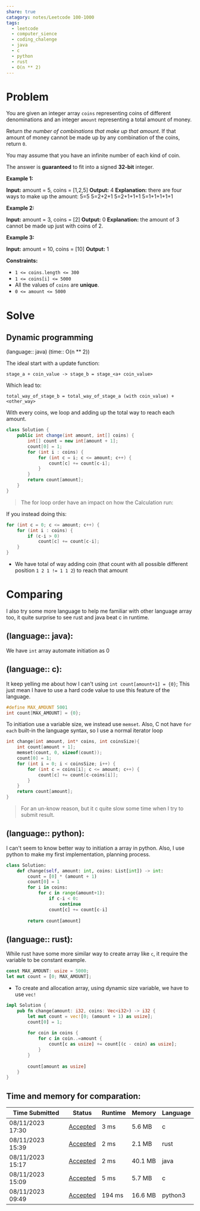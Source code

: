 ```yaml
---
share: true
catagory: notes/Leetcode 100-1000
tags:
  - leetcode
  - computer_sience
  - coding_chalenge
  - java
  - c
  - python
  - rust
  - O(n ** 2)
---
```



# Problem

You are given an integer array `coins` representing coins of different denominations and an integer `amount` representing a total amount of money.

Return _the number of combinations that make up that amount_. If that amount of money cannot be made up by any combination of the coins, return `0`.

You may assume that you have an infinite number of each kind of coin.

The answer is **guaranteed** to fit into a signed **32-bit** integer.

**Example 1:**

**Input:** amount = 5, coins = [1,2,5]
**Output:** 4
**Explanation:** there are four ways to make up the amount:
5=5
5=2+2+1
5=2+1+1+1
5=1+1+1+1+1

**Example 2:**

**Input:** amount = 3, coins = [2]
**Output:** 0
**Explanation:** the amount of 3 cannot be made up just with coins of 2.

**Example 3:**

**Input:** amount = 10, coins = [10]
**Output:** 1

**Constraints:**

- `1 <= coins.length <= 300`
- `1 <= coins[i] <= 5000`
- All the values of `coins` are **unique**.
- `0 <= amount <= 5000`

# Solve
## Dynamic programming
(language:: java) (time:: O(n ** 2))

The ideal start with a update function:
```
stage_a + coin_value -> stage_b = stage_<a+ coin_value>
```

Which lead to:
```
total_way_of_stage_b = total_way_of_stage_a (with coin_value) + <other_way>
```

With every coins, we loop and adding up the total way to reach each amount.
```java
class Solution {
    public int change(int amount, int[] coins) {
        int[] count = new int[amount + 1];
        count[0] = 1;
        for (int i : coins) {
            for (int c = i; c <= amount; c++) {
                count[c] += count[c-i];
            }
        }
        return count[amount];
    }
}
```

> The for loop order have an impact on how the Calculation run:

If you instead doing this:
```java
for (int c = 0; c <= amount; c++) {
    for (int i : coins) {
        if (c-i > 0) 
            count[c] += count[c-i];
    }
}
```
- We have total of way adding coin (that count with all possible different position `1 2 1 != 1 1 2`) to reach that amount
# Comparing
I also try some more language to help me familiar with other language array too, it quite surprise to see rust and java beat c in runtime.
## (language:: java): 
We have `int` array automate initiation as 0
## (language:: c):
It keep yelling me about how I can't using `int count[amount+1] = {0}`; This just mean I have to use a hard code value to use this feature of the language.
```c
#define MAX_AMOUNT 5001
int count[MAX_AMOUNT] = {0};
```

To initiation use a variable size, we instead use `memset`.
Also, C not have `for each` built-in the language syntax, so I use a normal iterator loop
```c
int change(int amount, int* coins, int coinsSize){
    int count[amount + 1];
    memset(count, 0, sizeof(count));  
    count[0] = 1;
    for (int i = 0; i < coinsSize; i++) {
        for (int c = coins[i]; c <= amount; c++) {
            count[c] += count[c-coins[i]];
        }
    }
    return count[amount];
}
```

> For an un-know reason, but it c quite slow some time when I try to submit result.
## (language:: python):
I can't seem to know better way to initiation a array in python. Also, I use python to make my first implementation, planning process.

```python
class Solution:
    def change(self, amount: int, coins: List[int]) -> int:
        count = [0] * (amount + 1)
        count[0] = 1
        for i in coins:
            for c in range(amount+1):
                if c-i < 0:
                    continue
                count[c] += count[c-i]
                
        return count[amount]
```
## (language:: rust):
While rust have some more similar way to create array like `c`, it require the variable to be constant example. 
```rust
const MAX_AMOUNT: usize = 5000;
let mut count = [0; MAX_AMOUNT];
```

- To create and allocation array, using dynamic size variable, we have to use `vec!` 

```rust
impl Solution {
    pub fn change(amount: i32, coins: Vec<i32>) -> i32 {
        let mut count = vec![0; (amount + 1) as usize];
        count[0] = 1;
        
        for coin in coins {
            for c in coin..=amount {
                count[c as usize] += count[(c - coin) as usize];
            }
        }
        
        count[amount as usize]
    }
}
```
## Time and memory for comparation:

|Time Submitted|Status|Runtime|Memory|Language|
|---|---|---|---|---|
|08/11/2023 17:30|[Accepted](https://leetcode.com/submissions/detail/1018339925/)|3 ms|5.6 MB|c|
| 08/11/2023 15:39 | [Accepted](https://leetcode.com/submissions/detail/1018271884/) | 2 ms    | 2.1 MB  | rust     |
| 08/11/2023 15:17 | [Accepted](https://leetcode.com/submissions/detail/1018260112/) | 2 ms    | 40.1 MB | java     |
| 08/11/2023 15:09 | [Accepted](https://leetcode.com/submissions/detail/1018255820/) | 5 ms    | 5.7 MB  | c        |
| 08/11/2023 09:49 | [Accepted](https://leetcode.com/submissions/detail/1018060825/) | 194 ms  | 16.6 MB | python3  |

